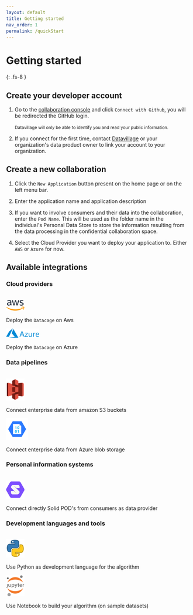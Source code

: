 ```yaml
---
layout: default
title: Getting started
nav_order: 1
permalink: /quickStart
---
```


# Getting started
{: .fs-8 }

## Create your developer account

1. Go to the [collaboration console](https://developer-console.herokuapp.com/) and click `Connect with Github`, you will be redirected the GitHub login.
   
   <small>Datavillage will only be able to identify you and read your public information.</small>

2. If you connect for the first time, contact [Datavillage](mailto:contact@datavillage.me) or your organization's data product owner to link your account to your organization.

## Create a new collaboration

1. Click the `New Application` button present on the home page or on the left menu bar. 

2. Enter the application name and application description

3. If you want to involve consumers and their data into the collaboration, enter the `Pod Name`. This will be used as the folder name in the individual's Personal Data Store to store the information resulting from the data processing in the confidential collaboration space.

4. Select the Cloud Provider you want to deploy your application to. Either `AWS` or `Azure` for now.

## Available integrations

### Cloud providers
<br/>
<img classname="testclassname" style="width: 50px" src="assets/images/logo-aws.png">

Deploy the `Datacage` on Aws

<img classname="testclassname" style="width: 90px" src="assets/images/logo-azure.png">

Deploy the `Datacage` on Azure

### Data pipelines
<br/>
<img classname="testclassname" style="width: 50px" src="assets/images/logo-s3.png">

Connect enterprise data from amazon S3 buckets 

<img classname="testclassname" style="width: 60px" src="assets/images/logo-azureblob.png">

Connect enterprise data from Azure blob storage 

### Personal information systems
<br/>
<img classname="testclassname" style="width: 50px" src="assets/images/solid-logo.png">

Connect directly Solid POD's from consumers as data provider

### Development languages and tools
<br/>

<img classname="testclassname" style="width: 50px" src="assets/images/logo-python.webp">

Use Python as development language for the algorithm

<img classname="testclassname" style="width: 50px" src="assets/images/jupyter-logo.png">

Use Notebook to build your algorithm (on sample datasets) 